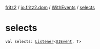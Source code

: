 [fritz2](../../index.md) / [io.fritz2.dom](../index.md) / [WithEvents](index.md) / [selects](./selects.md)

# selects

`val selects: `[`Listener`](../-listener/index.md)`<`[`UIEvent`](https://kotlinlang.org/api/latest/jvm/stdlib/org.w3c.dom.events/-u-i-event/index.html)`, T>`